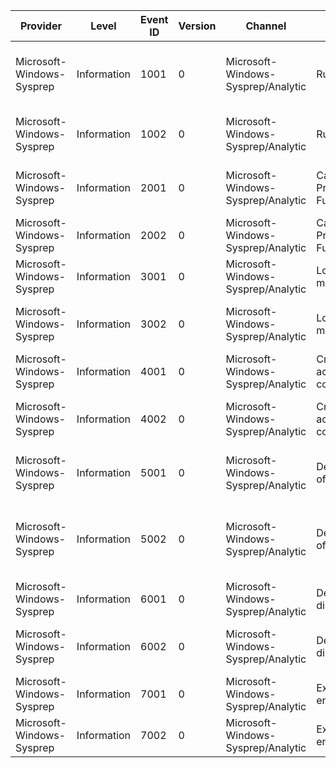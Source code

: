 Provider                   |  Level        |  Event ID  |  Version  |  Channel                             |  Task                                    |  Opcode  |  Keyword              |  Message
---------------------------|---------------|------------|-----------|--------------------------------------|------------------------------------------|----------|-----------------------|-----------------------------------------------------------------------------------------------------
Microsoft-Windows-Sysprep  |  Information  |  1001      |  0        |  Microsoft-Windows-Sysprep/Analytic  |  RunRegistryDlls                         |  Start   |  Performance Sysprep  |  Executing sysprep providers from registry location "{BasePath}" during {Phase}.
Microsoft-Windows-Sysprep  |  Information  |  1002      |  0        |  Microsoft-Windows-Sysprep/Analytic  |  RunRegistryDlls                         |  Stop    |  Performance Sysprep  |  Finished executing sysprep providers with status {ErrorCode}.
Microsoft-Windows-Sysprep  |  Information  |  2001      |  0        |  Microsoft-Windows-Sysprep/Analytic  |  Call External Provider Function         |  Start   |  Performance Sysprep  |  Calling external function "{FunctionName}" from "{DllName}".
Microsoft-Windows-Sysprep  |  Information  |  2002      |  0        |  Microsoft-Windows-Sysprep/Analytic  |  Call External Provider Function         |  Stop    |  Performance Sysprep  |  External function returned with status {DllName}.
Microsoft-Windows-Sysprep  |  Information  |  3001      |  0        |  Microsoft-Windows-Sysprep/Analytic  |  Load action meta-data file              |  Start   |  Performance Sysprep  |  Loading meta-data file "{ActionFilePath}".
Microsoft-Windows-Sysprep  |  Information  |  3002      |  0        |  Microsoft-Windows-Sysprep/Analytic  |  Load action meta-data file              |  Stop    |  Performance Sysprep  |  Loading of meta-data file "{ActionFilePath}" completed.
Microsoft-Windows-Sysprep  |  Information  |  4001      |  0        |  Microsoft-Windows-Sysprep/Analytic  |  Create list of actions for a component  |  Start   |  Performance Sysprep  |  Creating action list for component "{ComponentName}".
Microsoft-Windows-Sysprep  |  Information  |  4002      |  0        |  Microsoft-Windows-Sysprep/Analytic  |  Create list of actions for a component  |  Stop    |  Performance Sysprep  |  Action list for component "{ComponentName}" created.
Microsoft-Windows-Sysprep  |  Information  |  5001      |  0        |  Microsoft-Windows-Sysprep/Analytic  |  Deleting file(s) of a pattern           |  Start   |  Performance Sysprep  |  Deleting file(s) "{FilePattern}" from directory "{DirectoryPath}".
Microsoft-Windows-Sysprep  |  Information  |  5002      |  0        |  Microsoft-Windows-Sysprep/Analytic  |  Deleting file(s) of a pattern           |  Stop    |  Performance Sysprep  |  File deletion of "{FilePattern}" from directory "{DirectoryPath}" returned with status {ErrorCode}.
Microsoft-Windows-Sysprep  |  Information  |  6001      |  0        |  Microsoft-Windows-Sysprep/Analytic  |  Delete a directory                      |  Start   |  Performance Sysprep  |  Deleting directory "{DirectoryPath}".
Microsoft-Windows-Sysprep  |  Information  |  6002      |  0        |  Microsoft-Windows-Sysprep/Analytic  |  Delete a directory                      |  Stop    |  Performance Sysprep  |  Directory deletion for "{DirectoryPath}" returned with status {ErrorCode}.
Microsoft-Windows-Sysprep  |  Information  |  7001      |  0        |  Microsoft-Windows-Sysprep/Analytic  |  Execute an entire phase                 |  Start   |  Performance Sysprep  |  Starting execution of phase "{Phase}".
Microsoft-Windows-Sysprep  |  Information  |  7002      |  0        |  Microsoft-Windows-Sysprep/Analytic  |  Execute an entire phase                 |  Stop    |  Performance Sysprep  |  Execution of phase returned status {ErrorCode}.